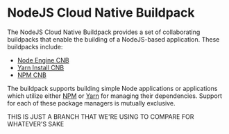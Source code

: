 # NodeJS Cloud Native Buildpack

The NodeJS Cloud Native Buildpack provides a set of collaborating buildpacks that
enable the building of a NodeJS-based application. These buildpacks include:
- [Node Engine CNB](https://github.com/paketo-buildpacks/node-engine)
- [Yarn Install CNB](https://github.com/paketo-buildpacks/yarn-install)
- [NPM CNB](https://github.com/paketo-buildpacks/npm)

The buildpack supports building simple Node applications or applications which
utilize either [NPM](https://www.npmjs.com/) or [Yarn](https://yarnpkg.com/)
for managing their dependencies. Support for each of these package managers is
mutually exclusive.

THIS IS JUST A BRANCH THAT WE'RE USING TO COMPARE FOR WHATEVER'S SAKE
